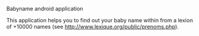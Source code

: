 Babyname android application

This application helps you to find out your baby name within from a lexion of +10000 names (see http://www.lexique.org/public/prenoms.php).
